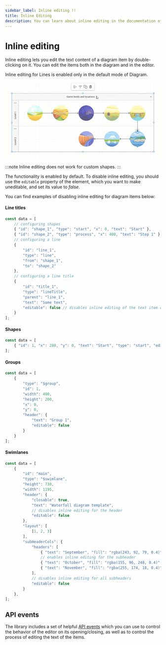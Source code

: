 ```yaml
---
sidebar_label: Inline editing !!
title: Inline Editing
description: You can learn about inline editing in the documentation of the DHTMLX JavaScript Diagram library. Browse developer guides and API reference, try out code examples and live demos, and download a free 30-day evaluation version of DHTMLX Diagram.
---
```


# Inline editing

Inline editing lets you edit the text content of a diagram item by double-clicking on it. You can edit the items both in the diagram and in the editor.

Inline editing for Lines is enabled only in the default mode of Diagram.

![](../assets/inline_editing.gif)

:::note 
Inline editing does not work for custom shapes.
:::

The functionality is enabled by default. To disable inline editing, you should use the `editable` property of the element, which you want to make uneditable, and set its value to *false*.

You can find examples of disabling inline editing for diagram items below:

#### Line titles

~~~jsx title="Disabling the ability to edit the text content of a line" {18}
const data = [
    // configuring shapes
    { "id": "shape_1", "type": "start", "x": 0, "text": "Start" },
    { "id": "shape_2", "type": "process", "x": 400, "text": "Step 1" },
    // configuring a line
    {
        "id": "line_1",
        "type": "line",
        "from": "shape_1",
        "to": "shape_2"
    },
    // configuring a line title
    {   
        "id": "title_1", 
        "type": "lineTitle",
        "parent": "line_1", 
        "text": "Some text",
        "editable": false // disables inline editing of the text item of a line
    }
];
~~~

#### Shapes

~~~jsx title="Disabling the ability to edit the text content of a shape"
const data = [
    { "id": 1, "x": 280, "y": 0, "text": "Start", "type": "start", "editable": false}
];
~~~

#### Groups

~~~jsx title="Disabling the ability to edit the text content of the header of a group"
const data = [    
    {
        "type": "$group",
        "id": 1,
        "width": 400,
        "height": 200,
        "x": 0,
        "y": 0,
        "header": {
            "text": "Group 1",
            "editable": false
        }
    }
];
~~~

#### Swimlanes

~~~jsx title="Configuring the ability to edit the text content of the header and subheaders of a swimlane"
const data = [
    {
        "id": "main",
        "type": "$swimlane",
        "height": 730,
        "width": 1195,
        "header": {
            "closable": true,
            "text": "Waterfall diagram template",
            // disables inline editing for the header 
            "editable": false
        },
        "layout": [
            [1, 2, 3]
        ],
        "subHeaderCols": {
            "headers": [
                { "text": "September", "fill": "rgba(243, 92, 79, 0.4)" },
                // enables inline editing for the subheader
                { "text": "October", "fill": "rgba(155, 96, 248, 0.4)", "editable": true },
                { "text": "November", "fill": "rgba(255, 174, 18, 0.4)" }
            ],
            // disables inline editing for all subheaders
            "editable": false
        }
    },
];
~~~

## API events

The library includes a set of helpful [API events](../../api/inline_editor/) which you can use to control the behavior of the editor on its opening/closing, as well as to control the process of editing the text of the items.
